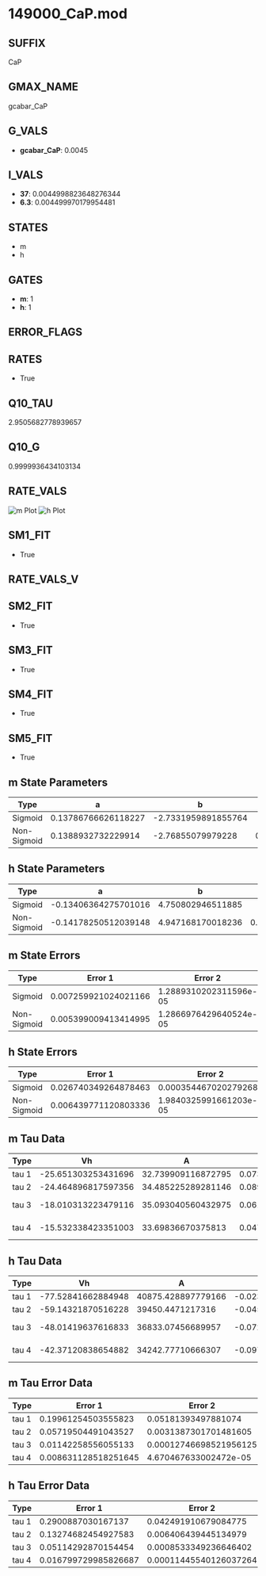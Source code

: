 # 149000_CaP.mod

## SUFFIX

CaP

## GMAX_NAME

gcabar_CaP

## G_VALS

- **gcabar_CaP**: 0.0045

## I_VALS

- **37**: 0.0044998823648276344
- **6.3**: 0.004499970179954481

## STATES

- m
- h

## GATES

- **m**: 1
- **h**: 1

## ERROR_FLAGS


## RATES

- True

## Q10_TAU

2.9505682778939657

## Q10_G

0.9999936434103134

## RATE_VALS

![m Plot](/Users/pbozelos/Dropbox/icg-Chai-Panos/supermodels/output_markdown_files/Ca/149000_CaP.mod/images/m.png)
![h Plot](/Users/pbozelos/Dropbox/icg-Chai-Panos/supermodels/output_markdown_files/Ca/149000_CaP.mod/images/h.png)

## SM1_FIT

- True

## RATE_VALS_V

## SM2_FIT

- True

## SM3_FIT

- True

## SM4_FIT

- True

## SM5_FIT

- True

## m State Parameters

| Type | a | b | c | d |
| --- | --- | --- | --- | --- |
| Sigmoid | 0.13786766626118227 | -2.7331959891855764 |
| Non-Sigmoid | 0.1388932732229914 | -2.76855079979228 | 0.9964075720057304 | -0.0007281218311367163 |

## h State Parameters

| Type | a | b | c | d |
| --- | --- | --- | --- | --- |
| Sigmoid | -0.13406364275701016 | 4.750802946511885 |
| Non-Sigmoid | -0.14178250512039148 | 4.947168170018236 | 0.9770373565909257 | -0.0006650303034837902 |

## m State Errors

| Type | Error 1 | Error 2 | Error 3 |
| --- | --- | --- | --- |
| Sigmoid | 0.007259921024021166 | 1.2889310202311596e-05 | 0.005165529204550328 |
| Non-Sigmoid | 0.005399009413414995 | 1.2866976429640524e-05 | 0.0038414661410724428 |

## h State Errors

| Type | Error 1 | Error 2 | Error 3 |
| --- | --- | --- | --- |
| Sigmoid | 0.026740349264878463 | 0.0003544670202792688 | 0.018532423534020515 |
| Non-Sigmoid | 0.006439771120803336 | 1.9840325991661203e-05 | 0.004463089269728872 |

## m Tau Data

| Type | Vh | A | b1 | b2 | c1 | c2 | d1 | d2 | e1 | e2 |
| --- | --- | --- | --- | --- | --- | --- | --- | --- | --- | --- |
| tau 1 | -25.651303253431696 | 32.739909116872795 | 0.07369118294455955 | 0.04381782319425329 |
| tau 2 | -24.464896817597356 | 34.485225289281146 | 0.08975132572468707 | 0.0005906781332534797 | 0.05986557469315424 | -0.00034697917248455303 |
| tau 3 | -18.010313223479116 | 35.093040560432975 | 0.06141635404003598 | -5.598417102132347e-05 | -3.223373750429012e-06 | 0.08553036043721801 | -0.0010223704161421367 | 3.930951526689128e-06 |
| tau 4 | -15.532338423351003 | 33.69836670375813 | 0.04797238970678091 | -0.00031201469009432527 | -2.9834731748278898e-06 | 2.0458047267145197e-08 | 0.0919849288777665 | -0.0013298813733937757 | 7.888194587084084e-06 | -1.5817172200651885e-08 |

## h Tau Data

| Type | Vh | A | b1 | b2 | c1 | c2 | d1 | d2 | e1 | e2 |
| --- | --- | --- | --- | --- | --- | --- | --- | --- | --- | --- |
| tau 1 | -77.52841662884948 | 40875.428897779166 | -0.023588449904529244 | -0.025654285485852062 |
| tau 2 | -59.14321870516228 | 39450.4471217316 | -0.04537914312939717 | 0.00021689998449158092 | -0.039444055279234946 | -0.0005989065380189861 |
| tau 3 | -48.01419637616833 | 36833.07456689957 | -0.0725665389899341 | 0.0008163375470969267 | -2.8337919581465093e-06 | -0.05267283484597404 | -0.001495123552292558 | -1.3918914329019796e-05 |
| tau 4 | -42.37120838654882 | 34242.77710666307 | -0.09736825749432156 | 0.0017967213604640848 | -1.3889503626626773e-05 | 3.815062410633966e-08 | -0.06465713173522387 | -0.00274242142417727 | -5.0510388888009376e-05 | -3.375259344452832e-07 |

## m Tau Error Data

| Type | Error 1 | Error 2 | Error 3 |
| --- | --- | --- | --- |
| tau 1 | 0.19961254503555823 | 0.05181393497881074 | 0.11460793806602904 |
| tau 2 | 0.05719504491043527 | 0.0031387301701481605 | 0.0328386483104618 |
| tau 3 | 0.01142258556055133 | 0.00012746698521956125 | 0.006558300122090939 |
| tau 4 | 0.008631128518251645 | 4.670467633002472e-05 | 0.0049555795327568715 |

## h Tau Error Data

| Type | Error 1 | Error 2 | Error 3 |
| --- | --- | --- | --- |
| tau 1 | 0.2900887030167137 | 0.042491910679084775 | 0.12908566567115534 |
| tau 2 | 0.13274682454927583 | 0.006406439445134979 | 0.059070594733528985 |
| tau 3 | 0.05114292870154454 | 0.0008533349236646402 | 0.02275793206407954 |
| tau 4 | 0.016799729985826687 | 0.00011445540126037264 | 0.00747565936130633 |

